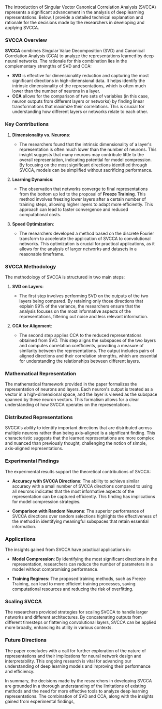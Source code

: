 The introduction of Singular Vector Canonical Correlation Analysis (SVCCA) represents a significant advancement in the analysis of deep learning representations. Below, I provide a detailed technical explanation and rationale for the decisions made by the researchers in developing and applying SVCCA.

### SVCCA Overview

**SVCCA** combines Singular Value Decomposition (SVD) and Canonical Correlation Analysis (CCA) to analyze the representations learned by deep neural networks. The rationale for this combination lies in the complementary strengths of SVD and CCA:

- **SVD** is effective for dimensionality reduction and capturing the most significant directions in high-dimensional data. It helps identify the intrinsic dimensionality of the representations, which is often much lower than the number of neurons in a layer.
- **CCA** allows for the comparison of two sets of variables (in this case, neuron outputs from different layers or networks) by finding linear transformations that maximize their correlations. This is crucial for understanding how different layers or networks relate to each other.

### Key Contributions

1. **Dimensionality vs. Neurons**:
   - The researchers found that the intrinsic dimensionality of a layer's representation is often much lower than the number of neurons. This insight suggests that many neurons may contribute little to the overall representation, indicating potential for model compression. By focusing on the most significant directions identified through SVCCA, models can be simplified without sacrificing performance.

2. **Learning Dynamics**:
   - The observation that networks converge to final representations from the bottom up led to the proposal of **Freeze Training**. This method involves freezing lower layers after a certain number of training steps, allowing higher layers to adapt more efficiently. This approach can lead to faster convergence and reduced computational costs.

3. **Speed Optimization**:
   - The researchers developed a method based on the discrete Fourier transform to accelerate the application of SVCCA to convolutional networks. This optimization is crucial for practical applications, as it allows for the analysis of larger networks and datasets in a reasonable timeframe.

### SVCCA Methodology

The methodology of SVCCA is structured in two main steps:

1. **SVD on Layers**:
   - The first step involves performing SVD on the outputs of the two layers being compared. By retaining only those directions that explain 99% of the variance, the researchers ensure that the analysis focuses on the most informative aspects of the representations, filtering out noise and less relevant information.

2. **CCA for Alignment**:
   - The second step applies CCA to the reduced representations obtained from SVD. This step aligns the subspaces of the two layers and computes correlation coefficients, providing a measure of similarity between the representations. The output includes pairs of aligned directions and their correlation strengths, which are essential for understanding the relationships between different layers.

### Mathematical Representation

The mathematical framework provided in the paper formalizes the representation of neurons and layers. Each neuron's output is treated as a vector in a high-dimensional space, and the layer is viewed as the subspace spanned by these neuron vectors. This formalism allows for a clear understanding of how SVCCA operates on the representations.

### Distributed Representations

SVCCA's ability to identify important directions that are distributed across multiple neurons rather than being axis-aligned is a significant finding. This characteristic suggests that the learned representations are more complex and nuanced than previously thought, challenging the notion of simple, axis-aligned representations.

### Experimental Findings

The experimental results support the theoretical contributions of SVCCA:

- **Accuracy with SVCCA Directions**: The ability to achieve similar accuracy with a small number of SVCCA directions compared to using all neurons indicates that the most informative aspects of the representation can be captured efficiently. This finding has implications for model compression strategies.
  
- **Comparison with Random Neurons**: The superior performance of SVCCA directions over random selections highlights the effectiveness of the method in identifying meaningful subspaces that retain essential information.

### Applications

The insights gained from SVCCA have practical applications in:

- **Model Compression**: By identifying the most significant directions in the representation, researchers can reduce the number of parameters in a model without compromising performance.
  
- **Training Regimes**: The proposed training methods, such as Freeze Training, can lead to more efficient training processes, saving computational resources and reducing the risk of overfitting.

### Scaling SVCCA

The researchers provided strategies for scaling SVCCA to handle larger networks and different architectures. By concatenating outputs from different timesteps or flattening convolutional layers, SVCCA can be applied more broadly, enhancing its utility in various contexts.

### Future Directions

The paper concludes with a call for further exploration of the nature of representations and their implications for neural network design and interpretability. This ongoing research is vital for advancing our understanding of deep learning models and improving their performance and efficiency.

In summary, the decisions made by the researchers in developing SVCCA are grounded in a thorough understanding of the limitations of existing methods and the need for more effective tools to analyze deep learning representations. The combination of SVD and CCA, along with the insights gained from experimental findings,